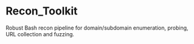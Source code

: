 # Recon_Toolkit
Robust Bash recon pipeline for domain/subdomain enumeration, probing, URL collection and fuzzing.
